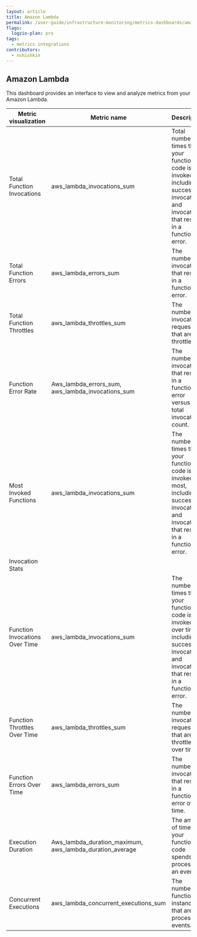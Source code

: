 ```yaml
---
layout: article
title: Amazon Lambda 
permalink: /user-guide/infrastructure-monitoring/metrics-dashboards/amazon-lambda.html 
flags:
  logzio-plan: pro
tags:
  - metrics integrations
contributors:
  - nshishkin
---
```


## Amazon Lambda 

This dashboard provides an interface to view and analyze metrics from your Amazon Lambda.

| Metric visualization           | Metric name                                                    | Description                                                                                                                                         |
| ------------------------------ | -------------------------------------------------------------- | --------------------------------------------------------------------------------------------------------------------------------------------------- |
| Total Function Invocations     | aws\_lambda\_invocations\_sum                                  | Total number of times that your function code is invoked, including successful invocations and invocations that result in a function error.         |
| Total Function Errors   | aws\_lambda\_errors\_sum                                       | The number of invocations that result in a function error.                                                                                          |
| Total Function Throttles       | aws\_lambda\_throttles\_sum                                    | The number of invocation requests that are throttled.                                                                                               |
| Function Error Rate            | Aws\_lambda\_errors\_sum, aws\_lambda\_invocations\_sum        | The number of invocations that result in a function error versus the total invocations count.                                                       |
| Most Invoked Functions | aws\_lambda\_invocations\_sum                                  | The number of times that your function code is invoked the most, including successful invocations and invocations that result in a function error.  |
| Invocation Stats   |
| Function Invocations Over Time | aws\_lambda\_invocations\_sum                                  | The number of times that your function code is invoked over time, including successful invocations and invocations that result in a function error. |
| Function Throttles Over Time   | aws\_lambda\_throttles\_sum                                    | The number of invocation requests that are throttled over time.                                                                                     |
| Function Errors Over Time      | aws\_lambda\_errors\_sum                                       | The number of invocations that result in a function error over time.                                                                                |
| Execution Duration             | Aws\_lambda\_duration\_maximum, aws\_lambda\_duration\_average | The amount of time that your function code spends processing an event.                                                                              |
| Concurrent Executions          | aws\_lambda\_concurrent\_executions\_sum                       | The number of function instances that are processing events.                                                                                        |